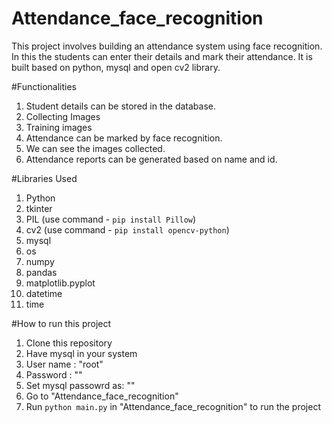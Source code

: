 # Attendance_face_recognition
This project involves building an attendance system using face recognition. In this the students can enter their details and mark their attendance. It is built based on python, mysql and open cv2 library.

#Functionalities
1. Student details can be stored in the database.
2. Collecting Images
3. Training images
4. Attendance can be marked by face recognition.
5. We can see the images collected.
6. Attendance reports can be generated based on name and id.


#Libraries Used
1. Python
2. tkinter
3. PIL (use command - `pip install Pillow`)
4. cv2 (use command - `pip install opencv-python`)
5. mysql
6. os
7. numpy
8. pandas
9. matplotlib.pyplot
10. datetime
11. time

#How to run this project
1. Clone this repository
2. Have mysql in your system
  1. User name : "root"
  2. Password : ""
  3. Set mysql passowrd as: ""
3. Go to "Attendance_face_recognition"
4. Run `python main.py` in "Attendance_face_recognition" to run the project
